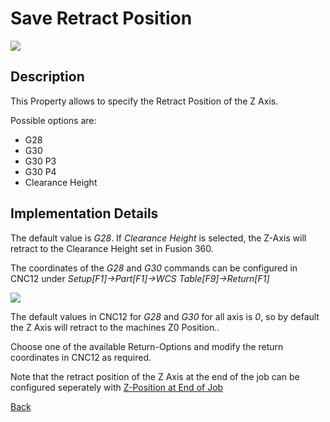 # Save Retract Position

![](/images/pp052.PNG)

## Description
This Property allows to specify the Retract Position of the Z Axis. 

Possible options are:

* G28
* G30
* G30 P3
* G30 P4
* Clearance Height


## Implementation Details
The default value is *G28*. If *Clearance Height* is selected, the Z-Axis will retract to the Clearance Height set in Fusion 360.

The coordinates of the *G28* and *G30* commands can be configured in CNC12 under *Setup[F1]->Part[F1]->WCS Table[F9]->Return[F1]*

![](/images/pp014.PNG)

The default values in CNC12 for *G28* and *G30* for all axis is *0*, so by default the Z Axis will retract to the machines Z0 Position..

Choose one of the available Return-Options and modify the return coordinates in CNC12 as required.

Note that the retract position of the Z Axis at the end of the job can be configured seperately with [Z-Position at End of Job](zPosition.md)

[Back](index.md)